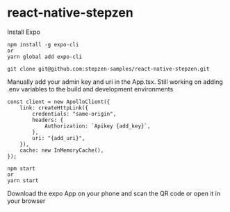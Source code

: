 # react-native-stepzen

Install Expo
```
npm install -g expo-cli
or 
yarn global add expo-cli
```

```
git clone git@github.com:stepzen-samples/react-native-stepzen.git
```

Manually add your admin key and uri in the App.tsx. Still working on adding .env variables to the build and development environments
```
const client = new ApolloClient({
	link: createHttpLink({
		credentials: "same-origin",
		headers: {
			Authorization: `Apikey {add_key}`,
		},
		uri: "{add_uri}",
	}),
	cache: new InMemoryCache(),
});
```

```
npm start
or 
yarn start
```

Download the expo App on your phone and scan the QR code or open it in your browser
